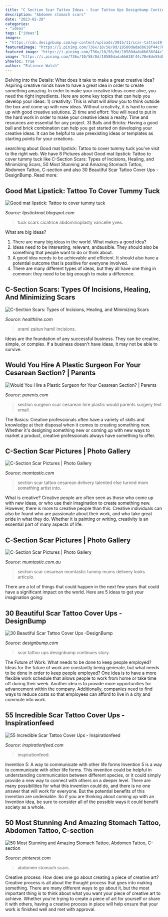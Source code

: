```yaml
---
title: "C Section Scar Tattoo Ideas ~ Scar Tattoo Ups Designbump Continues Story"
description: "Abdomen stomach scars"
date: "2023-02-20"
categories:
- "ideas"
tags: ["ideas"]
images:
- "https://cdn.designbump.com/wp-content/uploads/2015/11/scar-tattoo19.jpg"
featuredImage: "https://i.pinimg.com/736x/10/58/0d/10580dada6b638f44c70e8de55d826aa.jpg"
featured_image: "https://i.pinimg.com/736x/10/58/0d/10580dada6b638f44c70e8de55d826aa.jpg"
image: "https://i.pinimg.com/736x/10/58/0d/10580dada6b638f44c70e8de55d826aa.jpg"
ShowToc: true
author: "Patience Walsh"
---
```



Delving into the Details: What does it take to make a great creative idea?
Aspiring creative minds have to have a great idea in order to create something amazing. In order to make your creative ideas come alive, you need the right ingredients. Here are some key topics that can help you develop your ideas: 1) creativity: This is what will allow you to think outside the box and come up with new ideas. Without creativity, it is hard to come up with good creative solutions. 2) time and effort: You will need to put in the hard work in order to make your creative ideas a reality. Time and resources are essential for any project. 3) Balls and Bricks: Having a good ball and brick combination can help you get started on developing your creative ideas. It can be helpful to use preexisting ideas or templates as starting points for your creations.

	

		
searching about Good mat lipstick: Tattoo to cover tummy tuck you've visit to the right web. We have 8 Pictures about Good mat lipstick: Tattoo to cover tummy tuck like C-Section Scars: Types of Incisions, Healing, and Minimizing Scars, 50 Most Stunning and Amazing Stomach Tattoo, Abdomen Tattoo, C-section and also 30 Beautiful Scar Tattoo Cover Ups -DesignBump. Read more:
		
    
## Good Mat Lipstick: Tattoo To Cover Tummy Tuck

<img loading=lazy src="https://lh4.googleusercontent.com/proxy/0S_AH56Is7dlsUpXc0Tv2R6va4BvpmFDyucj6lX23j-miW4tawl3OMdpBmRuJ4rPEks5lGtIRgWrE5K4BcThxwog_tLODG9YSbKKhd4U52Q95A19xMn1SchQjjuTU81A1oFjLA9YPG2UZY7OAb7NoZDy1LMrNOd9GG6P=w1200-h630-p-k-no-nu" onerror="this.onerror=null;this.src='https://tse1.mm.bing.net/th?id=OIP.du6avTM97Gt6WOPTwTh8bQHaHa&amp;pid=15.1';" alt="Good mat lipstick: Tattoo to cover tummy tuck">

_Source: lipstickmat.blogspot.com_

>tuck scars cicatrice abdominoplasty varicelle yves. 

	

What are big ideas?
1. There are many big ideas in the world. What makes a good idea?
2. Ideas need to be interesting, relevant, andausible. They should also be something that people want to do or think about.
3. A good idea needs to be achievable and efficient. It should also have a potential outcome that is positive for everyone involved.
4. There are many different types of ideas, but they all have one thing in common: they need to be big enough to make a difference.

    
## C-Section Scars: Types Of Incisions, Healing, And Minimizing Scars

<img loading=lazy src="https://i0.wp.com/post.healthline.com/wp-content/uploads/2019/12/c_section_scar-1296x728-header-1296x728.jpg?w=1155&amp;h=1528" onerror="this.onerror=null;this.src='https://tse1.mm.bing.net/th?id=OIP.nIy-3DC3YB1Zv1-kkFCaEAHaEJ&amp;pid=15.1';" alt="C-Section Scars: Types of Incisions, Healing, and Minimizing Scars">

_Source: healthline.com_

>orami zaitun hamil incisions. 

	

Ideas are the foundation of any successful business. They can be creative, simple, or complex. If a business doesn't have ideas, it may not be able to survive.

    
## Would You Hire A Plastic Surgeon For Your Cesarean Section? | Parents

<img loading=lazy src="https://images.parents.mdpcdn.com/sites/parents.com/files/styles/story_featured_image/public/shutterstock_360889724_0.jpg" onerror="this.onerror=null;this.src='https://tse3.mm.bing.net/th?id=OIP.rdwzkf6-hQTnxbe3kptPjgHaFj&amp;pid=15.1';" alt="Would You Hire a Plastic Surgeon for Your Cesarean Section? | Parents">

_Source: parents.com_

>section surgeon scar cesarean hire plastic would parents surgery text email. 

	

The Basics:
Creative professionals often have a variety of skills and knowledge at their disposal when it comes to creating something new. Whether it's designing something new or coming up with new ways to market a product, creative professionals always have something to offer.

    
## C-Section Scar Pictures | Photo Gallery

<img loading=lazy src="http://cdn3-www.momtastic.com/assets/uploads/2017/02/tattoo-c-section-scar-picture.jpg" onerror="this.onerror=null;this.src='https://tse3.mm.bing.net/th?id=OIP.p9WMeusr7HcmnDUpZ7vE0gHaFj&amp;pid=15.1';" alt="C-Section Scar Pictures | Photo Gallery">

_Source: momtastic.com_

>section scar tattoo cesarean delivery talented else turned mom something artist into. 

	

What is creative?
Creative people are often seen as those who come up with new ideas, or who use their imagination to create something new. However, there is more to creative people than this. Creative individuals can also be found who are passionate about their work, and who take great pride in what they do. Whether it is painting or writing, creativity is an essential part of many aspects of life.

    
## C-Section Scar Pictures | Photo Gallery

<img loading=lazy src="https://cdn2-www.momtastic.com/assets/uploads/2016/01/c5.jpg" onerror="this.onerror=null;this.src='https://tse2.mm.bing.net/th?id=OIP.oS5xfa8oxsKb9dE9QAjD0wHaFj&amp;pid=15.1';" alt="C-Section Scar Pictures | Photo Gallery">

_Source: mumtastic.com.au_

>section scar cesarean momtastic tummy mums delivery looks artículo. 

	

There are a lot of things that could happen in the next few years that could have a significant impact on the world. Here are 5 ideas to get your imagination going: 

    
## 30 Beautiful Scar Tattoo Cover Ups -DesignBump

<img loading=lazy src="https://cdn.designbump.com/wp-content/uploads/2015/11/scar-tattoo19.jpg" onerror="this.onerror=null;this.src='https://tse2.mm.bing.net/th?id=OIP.kAwVp9IfjEtpCDxCuErjeAHaLJ&amp;pid=15.1';" alt="30 Beautiful Scar Tattoo Cover Ups -DesignBump">

_Source: designbump.com_

>scar tattoo ups designbump continues story. 

	

The Future of Work: What needs to be done to keep people employed?
Ideas for the future of work are constantly being generate, but what needs to be done in order to keep people employed? One idea is to have a more flexible work schedule that allows people to work from home or take time off during their week. Another idea is to provide more opportunities for advancement within the company. Additionally, companies need to find ways to reduce costs so that employees can afford to live in a city and commute into work.

    
## 55 Incredible Scar Tattoo Cover Ups - Inspirationfeed

<img loading=lazy src="https://inspirationfeed.com/wp-content/uploads/2020/07/Scar-Tattoo17.jpg" onerror="this.onerror=null;this.src='https://tse4.mm.bing.net/th?id=OIP.TFKHRODQ1lkPN4Su5qWL0QHaHa&amp;pid=15.1';" alt="55 Incredible Scar Tattoo Cover Ups - Inspirationfeed">

_Source: inspirationfeed.com_

>inspirationfeed. 

	

Invention 5: A way to communicate with other life forms
Invention 5 is a way to communicate with other life forms. This invention could be helpful in understanding communication between different species, or it could simply provide a new way to connect with others on a deeper level. There are many possibilities for what this invention could do, and there is no one answer that will work for everyone. But the potential benefits of this invention are undeniable. So if you are thinking about coming up with an Invention idea, be sure to consider all of the possible ways it could benefit society as a whole.

    
## 50 Most Stunning And Amazing Stomach Tattoo, Abdomen Tattoo, C-section

<img loading=lazy src="https://i.pinimg.com/736x/10/58/0d/10580dada6b638f44c70e8de55d826aa.jpg" onerror="this.onerror=null;this.src='https://tse3.mm.bing.net/th?id=OIP.aHJYfAwnk4aUeXdVGg_C6AHaGH&amp;pid=15.1';" alt="50 Most Stunning and Amazing Stomach Tattoo, Abdomen Tattoo, C-section">

_Source: pinterest.com_

>abdomen stomach scars. 

	

Creative process: How does one go about creating a piece of creative art?
Creative process is all about the thought process that goes into making something. There are many different ways to go about it, but the most important thing is to think about what you want your piece of creative art to achieve. Whether you’re trying to create a piece of art for yourself or share it with others, having a creative process in place will help ensure that your work is finished well and met with approval.

